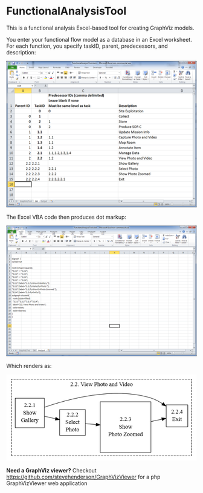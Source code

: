 # FunctionalAnalysisTool

This is a functional analysis Excel-based tool for creating GraphViz models.

You enter your functional flow model as a database in an Excel worksheet.  For each function, you specify taskID, parent, predecessors, and description:

![Alt text](ToolView.png?raw=true "Excel View")

The Excel VBA code then produces dot markup:

![Alt text](markup.png?raw=true "Markup output  View")

Which renders as:

![Alt text](FFGViz.png?raw=true "GraphViz View")


**Need a GraphViz viewer?**  Checkout https://github.com/stevehenderson/GraphVizViewer for a php GraphVizViewer web application


